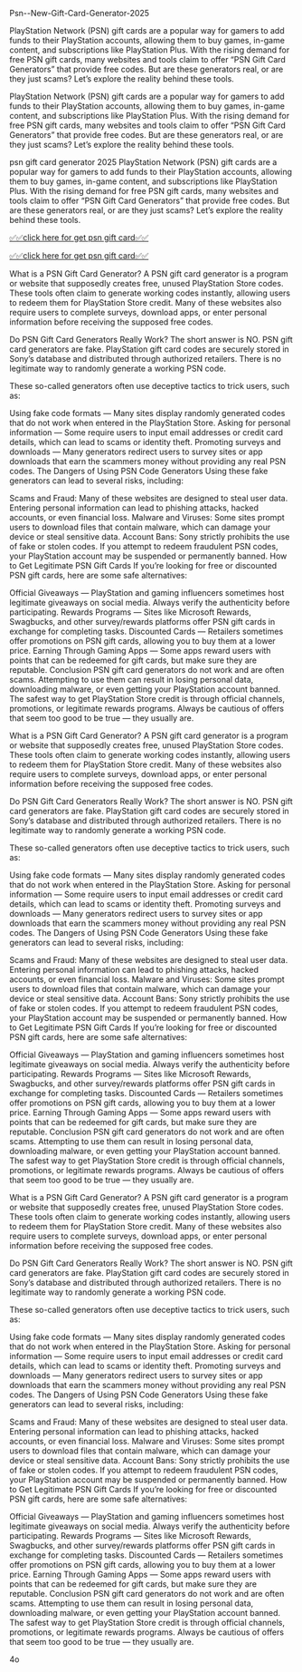 Psn--New-Gift-Card-Generator-2025


PlayStation Network (PSN) gift cards are a popular way for gamers to add funds to their PlayStation accounts, allowing them to buy games, in-game content, and subscriptions like PlayStation Plus. With the rising demand for free PSN gift cards, many websites and tools claim to offer “PSN Gift Card Generators” that provide free codes. But are these generators real, or are they just scams? Let’s explore the reality behind these tools.


PlayStation Network (PSN) gift cards are a popular way for gamers to add funds to their PlayStation accounts, allowing them to buy games, in-game content, and subscriptions like PlayStation Plus. With the rising demand for free PSN gift cards, many websites and tools claim to offer “PSN Gift Card Generators” that provide free codes. But are these generators real, or are they just scams? Let’s explore the reality behind these tools.


psn gift card generator 2025
PlayStation Network (PSN) gift cards are a popular way for gamers to add funds to their PlayStation accounts, allowing them to buy games, in-game content, and subscriptions like PlayStation Plus. With the rising demand for free PSN gift cards, many websites and tools claim to offer “PSN Gift Card Generators” that provide free codes. But are these generators real, or are they just scams? Let’s explore the reality behind these tools.


[✅✅click here for get psn gift card✅✅](https://rebel.offerswin.com/p/)

[✅✅click here for get psn gift card✅✅](https://rebel.offerswin.com/p/)



What is a PSN Gift Card Generator?
A PSN gift card generator is a program or website that supposedly creates free, unused PlayStation Store codes. These tools often claim to generate working codes instantly, allowing users to redeem them for PlayStation Store credit. Many of these websites also require users to complete surveys, download apps, or enter personal information before receiving the supposed free codes.

Do PSN Gift Card Generators Really Work?
The short answer is NO. PSN gift card generators are fake. PlayStation gift card codes are securely stored in Sony’s database and distributed through authorized retailers. There is no legitimate way to randomly generate a working PSN code.

These so-called generators often use deceptive tactics to trick users, such as:

Using fake code formats — Many sites display randomly generated codes that do not work when entered in the PlayStation Store.
Asking for personal information — Some require users to input email addresses or credit card details, which can lead to scams or identity theft.
Promoting surveys and downloads — Many generators redirect users to survey sites or app downloads that earn the scammers money without providing any real PSN codes.
The Dangers of Using PSN Code Generators
Using these fake generators can lead to several risks, including:

Scams and Fraud: Many of these websites are designed to steal user data. Entering personal information can lead to phishing attacks, hacked accounts, or even financial loss.
Malware and Viruses: Some sites prompt users to download files that contain malware, which can damage your device or steal sensitive data.
Account Bans: Sony strictly prohibits the use of fake or stolen codes. If you attempt to redeem fraudulent PSN codes, your PlayStation account may be suspended or permanently banned.
How to Get Legitimate PSN Gift Cards
If you’re looking for free or discounted PSN gift cards, here are some safe alternatives:

Official Giveaways — PlayStation and gaming influencers sometimes host legitimate giveaways on social media. Always verify the authenticity before participating.
Rewards Programs — Sites like Microsoft Rewards, Swagbucks, and other survey/rewards platforms offer PSN gift cards in exchange for completing tasks.
Discounted Cards — Retailers sometimes offer promotions on PSN gift cards, allowing you to buy them at a lower price.
Earning Through Gaming Apps — Some apps reward users with points that can be redeemed for gift cards, but make sure they are reputable.
Conclusion
PSN gift card generators do not work and are often scams. Attempting to use them can result in losing personal data, downloading malware, or even getting your PlayStation account banned. The safest way to get PlayStation Store credit is through official channels, promotions, or legitimate rewards programs. Always be cautious of offers that seem too good to be true — they usually are.


What is a PSN Gift Card Generator?
A PSN gift card generator is a program or website that supposedly creates free, unused PlayStation Store codes. These tools often claim to generate working codes instantly, allowing users to redeem them for PlayStation Store credit. Many of these websites also require users to complete surveys, download apps, or enter personal information before receiving the supposed free codes.

Do PSN Gift Card Generators Really Work?
The short answer is NO. PSN gift card generators are fake. PlayStation gift card codes are securely stored in Sony’s database and distributed through authorized retailers. There is no legitimate way to randomly generate a working PSN code.

These so-called generators often use deceptive tactics to trick users, such as:

Using fake code formats — Many sites display randomly generated codes that do not work when entered in the PlayStation Store.
Asking for personal information — Some require users to input email addresses or credit card details, which can lead to scams or identity theft.
Promoting surveys and downloads — Many generators redirect users to survey sites or app downloads that earn the scammers money without providing any real PSN codes.
The Dangers of Using PSN Code Generators
Using these fake generators can lead to several risks, including:

Scams and Fraud: Many of these websites are designed to steal user data. Entering personal information can lead to phishing attacks, hacked accounts, or even financial loss.
Malware and Viruses: Some sites prompt users to download files that contain malware, which can damage your device or steal sensitive data.
Account Bans: Sony strictly prohibits the use of fake or stolen codes. If you attempt to redeem fraudulent PSN codes, your PlayStation account may be suspended or permanently banned.
How to Get Legitimate PSN Gift Cards
If you’re looking for free or discounted PSN gift cards, here are some safe alternatives:

Official Giveaways — PlayStation and gaming influencers sometimes host legitimate giveaways on social media. Always verify the authenticity before participating.
Rewards Programs — Sites like Microsoft Rewards, Swagbucks, and other survey/rewards platforms offer PSN gift cards in exchange for completing tasks.
Discounted Cards — Retailers sometimes offer promotions on PSN gift cards, allowing you to buy them at a lower price.
Earning Through Gaming Apps — Some apps reward users with points that can be redeemed for gift cards, but make sure they are reputable.
Conclusion
PSN gift card generators do not work and are often scams. Attempting to use them can result in losing personal data, downloading malware, or even getting your PlayStation account banned. The safest way to get PlayStation Store credit is through official channels, promotions, or legitimate rewards programs. Always be cautious of offers that seem too good to be true — they usually are.


What is a PSN Gift Card Generator?
A PSN gift card generator is a program or website that supposedly creates free, unused PlayStation Store codes. These tools often claim to generate working codes instantly, allowing users to redeem them for PlayStation Store credit. Many of these websites also require users to complete surveys, download apps, or enter personal information before receiving the supposed free codes.

Do PSN Gift Card Generators Really Work?
The short answer is NO. PSN gift card generators are fake. PlayStation gift card codes are securely stored in Sony’s database and distributed through authorized retailers. There is no legitimate way to randomly generate a working PSN code.

These so-called generators often use deceptive tactics to trick users, such as:

Using fake code formats — Many sites display randomly generated codes that do not work when entered in the PlayStation Store.
Asking for personal information — Some require users to input email addresses or credit card details, which can lead to scams or identity theft.
Promoting surveys and downloads — Many generators redirect users to survey sites or app downloads that earn the scammers money without providing any real PSN codes.
The Dangers of Using PSN Code Generators
Using these fake generators can lead to several risks, including:

Scams and Fraud: Many of these websites are designed to steal user data. Entering personal information can lead to phishing attacks, hacked accounts, or even financial loss.
Malware and Viruses: Some sites prompt users to download files that contain malware, which can damage your device or steal sensitive data.
Account Bans: Sony strictly prohibits the use of fake or stolen codes. If you attempt to redeem fraudulent PSN codes, your PlayStation account may be suspended or permanently banned.
How to Get Legitimate PSN Gift Cards
If you’re looking for free or discounted PSN gift cards, here are some safe alternatives:

Official Giveaways — PlayStation and gaming influencers sometimes host legitimate giveaways on social media. Always verify the authenticity before participating.
Rewards Programs — Sites like Microsoft Rewards, Swagbucks, and other survey/rewards platforms offer PSN gift cards in exchange for completing tasks.
Discounted Cards — Retailers sometimes offer promotions on PSN gift cards, allowing you to buy them at a lower price.
Earning Through Gaming Apps — Some apps reward users with points that can be redeemed for gift cards, but make sure they are reputable.
Conclusion
PSN gift card generators do not work and are often scams. Attempting to use them can result in losing personal data, downloading malware, or even getting your PlayStation account banned. The safest way to get PlayStation Store credit is through official channels, promotions, or legitimate rewards programs. Always be cautious of offers that seem too good to be true — they usually are.

4o
